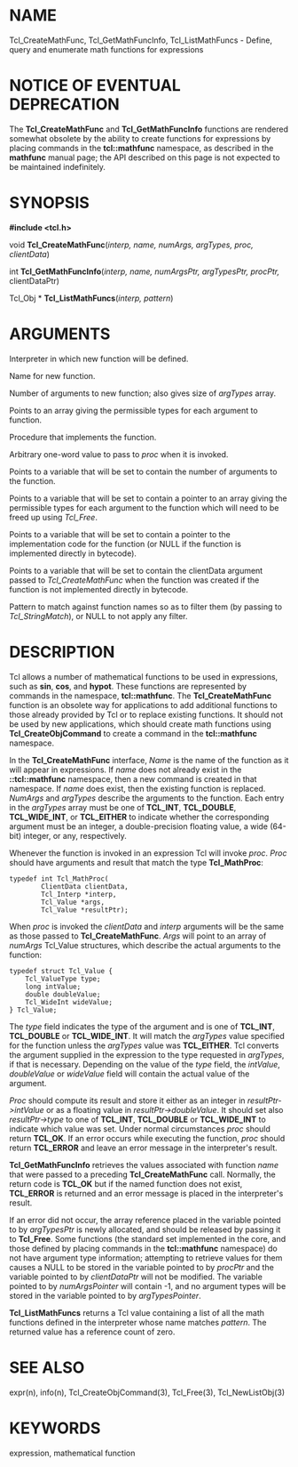 # NAME

Tcl_CreateMathFunc, Tcl_GetMathFuncInfo, Tcl_ListMathFuncs - Define,
query and enumerate math functions for expressions

# NOTICE OF EVENTUAL DEPRECATION

The **Tcl_CreateMathFunc** and **Tcl_GetMathFuncInfo** functions are
rendered somewhat obsolete by the ability to create functions for
expressions by placing commands in the **tcl::mathfunc** namespace, as
described in the **mathfunc** manual page; the API described on this
page is not expected to be maintained indefinitely.

# SYNOPSIS

**#include \<tcl.h\>**

void **Tcl_CreateMathFunc**(*interp, name, numArgs, argTypes, proc,
clientData*)

int **Tcl_GetMathFuncInfo**(*interp, name, numArgsPtr, argTypesPtr,
procPtr,* clientDataPtr)

Tcl_Obj \* **Tcl_ListMathFuncs**(*interp, pattern*)

# ARGUMENTS

Interpreter in which new function will be defined.

Name for new function.

Number of arguments to new function; also gives size of *argTypes*
array.

Points to an array giving the permissible types for each argument to
function.

Procedure that implements the function.

Arbitrary one-word value to pass to *proc* when it is invoked.

Points to a variable that will be set to contain the number of arguments
to the function.

Points to a variable that will be set to contain a pointer to an array
giving the permissible types for each argument to the function which
will need to be freed up using *Tcl_Free*.

Points to a variable that will be set to contain a pointer to the
implementation code for the function (or NULL if the function is
implemented directly in bytecode).

Points to a variable that will be set to contain the clientData argument
passed to *Tcl_CreateMathFunc* when the function was created if the
function is not implemented directly in bytecode.

Pattern to match against function names so as to filter them (by passing
to *Tcl_StringMatch*), or NULL to not apply any filter.

# DESCRIPTION

Tcl allows a number of mathematical functions to be used in expressions,
such as **sin**, **cos**, and **hypot**. These functions are represented
by commands in the namespace, **tcl::mathfunc**. The
**Tcl_CreateMathFunc** function is an obsolete way for applications to
add additional functions to those already provided by Tcl or to replace
existing functions. It should not be used by new applications, which
should create math functions using **Tcl_CreateObjCommand** to create a
command in the **tcl::mathfunc** namespace.

In the **Tcl_CreateMathFunc** interface, *Name* is the name of the
function as it will appear in expressions. If *name* does not already
exist in the **::tcl::mathfunc** namespace, then a new command is
created in that namespace. If *name* does exist, then the existing
function is replaced. *NumArgs* and *argTypes* describe the arguments to
the function. Each entry in the *argTypes* array must be one of
**TCL_INT**, **TCL_DOUBLE**, **TCL_WIDE_INT**, or **TCL_EITHER** to
indicate whether the corresponding argument must be an integer, a
double-precision floating value, a wide (64-bit) integer, or any,
respectively.

Whenever the function is invoked in an expression Tcl will invoke
*proc*. *Proc* should have arguments and result that match the type
**Tcl_MathProc**:

    typedef int Tcl_MathProc(
            ClientData clientData,
            Tcl_Interp *interp,
            Tcl_Value *args,
            Tcl_Value *resultPtr);

When *proc* is invoked the *clientData* and *interp* arguments will be
the same as those passed to **Tcl_CreateMathFunc**. *Args* will point to
an array of *numArgs* Tcl_Value structures, which describe the actual
arguments to the function:

    typedef struct Tcl_Value {
        Tcl_ValueType type;
        long intValue;
        double doubleValue;
        Tcl_WideInt wideValue;
    } Tcl_Value;

The *type* field indicates the type of the argument and is one of
**TCL_INT**, **TCL_DOUBLE** or **TCL_WIDE_INT**. It will match the
*argTypes* value specified for the function unless the *argTypes* value
was **TCL_EITHER**. Tcl converts the argument supplied in the expression
to the type requested in *argTypes*, if that is necessary. Depending on
the value of the *type* field, the *intValue*, *doubleValue* or
*wideValue* field will contain the actual value of the argument.

*Proc* should compute its result and store it either as an integer in
*resultPtr-\>intValue* or as a floating value in
*resultPtr-\>doubleValue*. It should set also *resultPtr-\>type* to one
of **TCL_INT**, **TCL_DOUBLE** or **TCL_WIDE_INT** to indicate which
value was set. Under normal circumstances *proc* should return
**TCL_OK**. If an error occurs while executing the function, *proc*
should return **TCL_ERROR** and leave an error message in the
interpreter\'s result.

**Tcl_GetMathFuncInfo** retrieves the values associated with function
*name* that were passed to a preceding **Tcl_CreateMathFunc** call.
Normally, the return code is **TCL_OK** but if the named function does
not exist, **TCL_ERROR** is returned and an error message is placed in
the interpreter\'s result.

If an error did not occur, the array reference placed in the variable
pointed to by *argTypesPtr* is newly allocated, and should be released
by passing it to **Tcl_Free**. Some functions (the standard set
implemented in the core, and those defined by placing commands in the
**tcl::mathfunc** namespace) do not have argument type information;
attempting to retrieve values for them causes a NULL to be stored in the
variable pointed to by *procPtr* and the variable pointed to by
*clientDataPtr* will not be modified. The variable pointed to by
*numArgsPointer* will contain -1, and no argument types will be stored
in the variable pointed to by *argTypesPointer*.

**Tcl_ListMathFuncs** returns a Tcl value containing a list of all the
math functions defined in the interpreter whose name matches *pattern*.
The returned value has a reference count of zero.

# SEE ALSO

expr(n), info(n), Tcl_CreateObjCommand(3), Tcl_Free(3),
Tcl_NewListObj(3)

# KEYWORDS

expression, mathematical function
